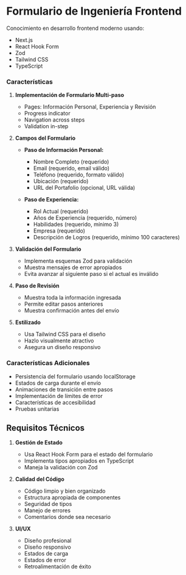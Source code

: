# Formulario de Ingeniería Frontend

Conocimiento en desarrollo frontend moderno usando:
- Next.js
- React Hook Form
- Zod
- Tailwind CSS
- TypeScript

### Características

1. **Implementación de Formulario Multi-paso**
   - Pages: Información Personal, Experiencia y Revisión
   - Progress indicator
   - Navigation across steps
   - Validation in-step

2. **Campos del Formulario**
   - **Paso de Información Personal:**
     - Nombre Completo (requerido)
     - Email (requerido, email válido)
     - Teléfono (requerido, formato válido)
     - Ubicación (requerido)
     - URL del Portafolio (opcional, URL válida)

   - **Paso de Experiencia:**
     - Rol Actual (requerido)
     - Años de Experiencia (requerido, número)
     - Habilidades (requerido, mínimo 3)
     - Empresa (requerido)
     - Descripción de Logros (requerido, mínimo 100 caracteres)

3. **Validación del Formulario**
   - Implementa esquemas Zod para validación
   - Muestra mensajes de error apropiados
   - Evita avanzar al siguiente paso si el actual es inválido

4. **Paso de Revisión**
   - Muestra toda la información ingresada
   - Permite editar pasos anteriores
   - Muestra confirmación antes del envío

5. **Estilizado**
   - Usa Tailwind CSS para el diseño
   - Hazlo visualmente atractivo
   - Asegura un diseño responsivo

### Características Adicionales

- Persistencia del formulario usando localStorage
- Estados de carga durante el envío
- Animaciones de transición entre pasos
- Implementación de límites de error
- Características de accesibilidad
- Pruebas unitarias

## Requisitos Técnicos

1. **Gestión de Estado**
   - Usa React Hook Form para el estado del formulario
   - Implementa tipos apropiados en TypeScript
   - Maneja la validación con Zod

2. **Calidad del Código**
   - Código limpio y bien organizado
   - Estructura apropiada de componentes
   - Seguridad de tipos
   - Manejo de errores
   - Comentarios donde sea necesario

3. **UI/UX**
   - Diseño profesional
   - Diseño responsivo
   - Estados de carga
   - Estados de error
   - Retroalimentación de éxito